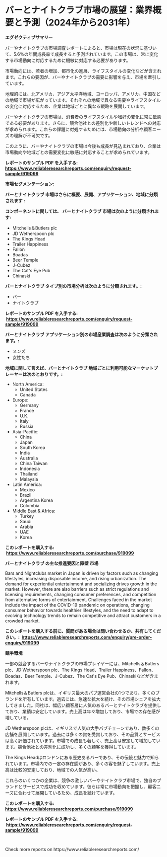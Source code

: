 <p><h1>バーとナイトクラブ市場の展望：業界概要と予測（2024年から2031年）</h1></p><p><strong>エグゼクティブサマリー</strong></p>
<p><p>バーやナイトクラブの市場調査レポートによると、市場は現在の状況に基づいて、5.6%の年間成長率で成長すると予測されています。この市場は、常に変化する市場動向に対応するために機敏に対応する必要があります。</p><p>市場動向には、若者の増加、都市化の進展、ライフスタイルの変化などが含まれます。これらの要因が、バーやナイトクラブの需要に影響を与え、市場を牽引しています。</p><p>地理的には、北アメリカ、アジア太平洋地域、ヨーロッパ、アメリカ、中国などの地域で市場が広がっています。それぞれの地域で異なる需要やライフスタイルの変化に対応するため、企業は地域ごとに異なる戦略を展開しています。</p><p>バーやナイトクラブの市場は、消費者のライフスタイルや嗜好の変化に常に敏感である必要があります。さらに、競合他社との差別化や新しいトレンドへの対応が求められます。これらの課題に対処するためには、市場動向の分析や顧客ニーズの理解が不可欠です。</p><p>このように、バーやナイトクラブの市場は今後も成長が見込まれており、企業は市場動向や地域ごとの需要変化に敏感に対応することが求められています。</p></p>
<p><strong>レポートのサンプル PDF を入手する: <a href="https://www.reliableresearchreports.com/enquiry/request-sample/919099">https://www.reliableresearchreports.com/enquiry/request-sample/919099</a></strong></p>
<p><strong>市場セグメンテーション:</strong></p>
<p><strong> バーとナイトクラブ 市場はさらに概要、展開、アプリケーション、地域に分類されます :</strong></p>
<p><strong>コンポーネントに関しては、 バーとナイトクラブ 市場は次のように分類されます: &nbsp;</strong></p>
<p><ul><li>Mitchells＆Butlers plc</li><li>JD Wetherspoon plc</li><li>The Kings Head</li><li>Trailer Happiness</li><li>Fallon</li><li>Boadas</li><li>Beer Temple</li><li>J-Cubez</li><li>The Cat's Eye Pub</li><li>Chinaski</li></ul></p>
<p><strong> バーとナイトクラブ タイプ別の市場分析は次のように分類されます。:</strong></p>
<p><ul><li>バー</li><li>ナイトクラブ</li></ul></p>
<p><strong>レポートのサンプル PDF を入手する: &nbsp;<a href="https://www.reliableresearchreports.com/enquiry/request-sample/919099">https://www.reliableresearchreports.com/enquiry/request-sample/919099</a></strong></p>
<p><strong> バーとナイトクラブ アプリケーション別の市場産業調査は次のように分類されます。:</strong></p>
<p><ul><li>メンズ</li><li>女性たち</li></ul></p>
<p><strong>地域に関して言えば、バーとナイトクラブ 地域ごとに利用可能なマーケットプレーヤーは次のとおりです。:</strong></p>
<p><ul>
    <li>
        North America:
        <ul>
            <li>United States</li>
            <li>Canada</li>
        </ul>
    </li>
    <li>
        Europe:
        <ul>
            <li>Germany</li>
            <li>France</li>
            <li>U.K.</li>
            <li>Italy</li>
            <li>Russia</li>
        </ul>
    </li>
    <li>
        Asia-Pacific:
        <ul>
            <li>China</li>
            <li>Japan</li>
            <li>South Korea</li>
            <li>India</li>
            <li>Australia</li>
            <li>China Taiwan</li>
            <li>Indonesia</li>
            <li>Thailand</li>
            <li>Malaysia</li>
        </ul>
    </li>
    <li>
        Latin America:
        <ul>
            <li>Mexico</li>
            <li>Brazil</li>
            <li>Argentina Korea</li>
            <li>Colombia</li>
        </ul>
    </li>
    <li>
        Middle East & Africa:
        <ul>
            <li>Turkey</li>
            <li>Saudi</li>
            <li>Arabia</li>
            <li>UAE</li>
            <li>Korea</li>
        </ul>
    </li>
    </ul></p>
<p><strong>このレポートを購入する: &nbsp;<a href="https://www.reliableresearchreports.com/purchase/919099">https://www.reliableresearchreports.com/purchase/919099</a></strong></p>
<p><strong>バーとナイトクラブ の主な推進要因と障壁 市場</strong></p>
<p><p>Bars and Nightclubs market in Japan is driven by factors such as changing lifestyles, increasing disposable income, and rising urbanization. The demand for experiential entertainment and socializing drives growth in the market. However, there are also barriers such as strict regulations and licensing requirements, changing consumer preferences, and competition from alternative forms of entertainment. Challenges faced in the market include the impact of the COVID-19 pandemic on operations, changing consumer behavior towards healthier lifestyles, and the need to adapt to evolving technology trends to remain competitive and attract customers in a crowded market.</p></p>
<p><strong>このレポートを購入する前に、質問がある場合は問い合わせるか、共有してください。:&nbsp; <a href="https://www.reliableresearchreports.com/enquiry/pre-order-enquiry/919099">https://www.reliableresearchreports.com/enquiry/pre-order-enquiry/919099</a></strong></p>
<p><strong>競争環境</strong></p>
<p><p>一部の競合するバーやナイトクラブの市場プレイヤーには、Mitchells＆Butlers plc、JD Wetherspoon plc、The Kings Head、Trailer Happiness、Fallon、Boadas、Beer Temple、J-Cubez、The Cat's Eye Pub、Chinaskiなどが含まれます。</p><p>Mitchells＆Butlers plcは、イギリス最大のパブ運営会社の1つであり、多くのブランドを所有しています。過去には、急速な拡大を続け、その市場シェアを拡大してきました。同社は、幅広い顧客層に人気のあるバーとナイトクラブを提供しており、業績は安定しています。売上高は年々増加しており、市場での存在感が増している。</p><p>JD Wetherspoon plcは、イギリスで人気の大手パブチェーンであり、数多くの店舗を展開しています。過去には多くの賞を受賞しており、その品質とサービスは高く評価されています。市場での成長も著しく、売上高は安定して増加しています。競合他社との差別化に成功し、多くの顧客を獲得しています。</p><p>The Kings Headはロンドンにある歴史あるバーであり、その伝統と魅力で知られています。市場内での一定の存在感があり、多くの客を魅了しています。売上高は比較的安定しており、地域での人気が高い。</p><p>これらのいくつかの企業は、競争の激しいバーやナイトクラブ市場で、独自のブランドとサービスで成功を収めています。彼らは常に市場動向を把握し、顧客ニーズに合わせて展開しているため、成長を続けています。</p></p>
<p><strong>このレポートを購入する: &nbsp; <a href="https://www.reliableresearchreports.com/purchase/919099">https://www.reliableresearchreports.com/purchase/919099</a></strong></p>
<p><strong>レポートのサンプル PDF を入手する: &nbsp;<a href="https://www.reliableresearchreports.com/enquiry/request-sample/919099">https://www.reliableresearchreports.com/enquiry/request-sample/919099</a></strong><strong></strong></p>
<p>&nbsp;</p>
<p>Check more reports on https://www.reliableresearchreports.com/</p>